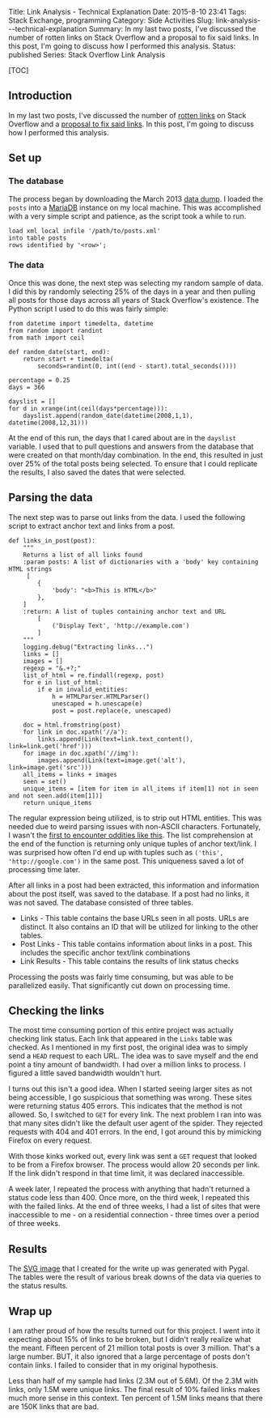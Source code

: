 Title: Link Analysis - Technical Explanation
Date: 2015-8-10 23:41
Tags: Stack Exchange, programming
Category: Side Activities
Slug: link-analysis---technical-explanation
Summary: In my last two posts, I've discussed the number of rotten links on Stack Overflow and a proposal to fix said links. In this post, I'm going to discuss how I performed this analysis. 
Status: published
Series: Stack Overflow Link Analysis

[TOC]

## Introduction

In my last two posts, I've discussed the number of [rotten links][1] on Stack Overflow and a [proposal to fix said links][2]. In this post, I'm going to discuss how I performed this analysis. 

## Set up

### The database

The process began by downloading the March 2013 [data dump][3]. I loaded the `posts` into a [MariaDB][4] instance on my local machine. This was accomplished with a very simple script and patience, as the script took a while to run.

    load xml local infile '/path/to/posts.xml'
    into table posts
    rows identified by '<row>';

### The data 
	
Once this was done, the next step was selecting my random sample of data. I did this by randomly selecting 25% of the days in a year and then pulling all posts for those days across all years of Stack Overflow's existence. The Python script I used to do this was fairly simple:

	from datetime import timedelta, datetime
	from random import randint
	from math import ceil

	def random_date(start, end):
		return start + timedelta(
			seconds=randint(0, int((end - start).total_seconds())))
			
	percentage = 0.25
	days = 366
	
	dayslist = []
	for d in xrange(int(ceil(days*percentage))):
		dayslist.append(random_date(datetime(2008,1,1), datetime(2008,12,31)))
		
At the end of this run, the days that I cared about are in the `dayslist` variable. I used that to pull questions and answers from the database that were created on that month/day combination. In the end, this resulted in just over 25% of the total posts being selected. To ensure that I could replicate the results, I also saved the dates that were selected.

## Parsing the data

The next step was to parse out links from the data. I used the following script to extract anchor text and links from a post. 

	def links_in_post(post):
		"""
		Returns a list of all links found
		:param posts: A list of dictionaries with a 'body' key containing HTML strings
		 [
			{
				'body': "<b>This is HTML</b>"
			},
		]
		:return: A list of tuples containing anchor text and URL
			[
				('Display Text', 'http://example.com')
			]
		"""
		logging.debug("Extracting links...")
		links = []
		images = []
		regexp = "&.+?;"
		list_of_html = re.findall(regexp, post)
		for e in list_of_html:
			if e in invalid_entities:
				h = HTMLParser.HTMLParser()
				unescaped = h.unescape(e) 
				post = post.replace(e, unescaped) 

		doc = html.fromstring(post)
		for link in doc.xpath('//a'):
			links.append(Link(text=link.text_content(), link=link.get('href')))
		for image in doc.xpath('//img'):
			images.append(Link(text=image.get('alt'), link=image.get('src')))
		all_items = links + images
		seen = set()
		unique_items = [item for item in all_items if item[1] not in seen and not seen.add(item[1])]
		return unique_items

The regular expression being utilized, is to strip out HTML entities. This was needed due to weird parsing issues with non-ASCII characters. Fortunately, I wasn't the [first to encounter oddities like this][5]. The list comprehension at the end of the function is returning only unique tuples of anchor text/link. I was surprised how often I'd end up with tuples such as `('this', 'http://google.com')` in the same post. This uniqueness saved a lot of processing time later.

After all links in a post had been extracted, this information and information about the post itself, was saved to the database. If a post had no links, it was not saved. The database consisted of three tables. 

 - Links - This table contains the base URLs seen in all posts. URLs are distinct. It also contains an ID that will be utilized for linking to the other tables.
 - Post Links - This table contains information about links in a post. This includes the specific anchor text/link combinations
 - Link Results - This table contains the results of link status checks
	
Processing the posts was fairly time consuming, but was able to be parallelized easily. That significantly cut down on processing time.

## Checking the links

The most time consuming portion of this entire project was actually checking link status. Each link that appeared in the `Links` table was checked. As I mentioned in my first post, the original idea was to simply send a `HEAD` request to each URL. The idea was to save myself and the end point a tiny amount of bandwidth. I had over a million links to process. I figured a little saved bandwidth wouldn't hurt.

I turns out this isn't a good idea. When I started seeing larger sites as not being accessible, I go suspicious that something was wrong. These sites were returning status 405 errors. This indicates that the method is not allowed. So, I switched to `GET` for every link. The next problem I ran into was that many sites didn't like the default user agent of the spider. They rejected requests with 404 and 401 errors. In the end, I got around this by mimicking Firefox on every request. 

With those kinks worked out, every link was sent a `GET` request that looked to be from a Firefox browser. The process would allow 20 seconds per link. If the link didn't respond in that time limit, it was declared inaccessible. 

A week later, I repeated the process with anything that hadn't returned a status code less than 400. Once more, on the third week, I repeated this with the failed links. At the end of three weeks, I had a list of sites that were inaccessible to me - on a residential connection - three times over a period of three weeks.

## Results

The [SVG image][6] that I created for the write up was generated with Pygal. The tables were the result of various break downs of the data via queries to the status results. 

## Wrap up

I am rather proud of how the results turned out for this project. I went into it expecting about 15% of links to be broken, but I didn't really realize what the meant. Fifteen percent of 21 million total posts is over 3 million. That's a large number. BUT, it also ignored that a large percentage of posts don't contain links. I failed to consider that in my original hypothesis. 

Less than half of my sample had links (2.3M out of 5.6M). Of the 2.3M with links, only 1.5M were unique links. The final result of 10% failed links makes much more sense in this context. Ten percent of 1.5M links means that there are 150K links that are bad. 


 [1]: {filename}2015_08_06_analysis-of-links-posted-to-stack-overflow.md
 [2]: {filename}2015_08_07_a-proposal-to-fix-broken-links-on-stack-overflow.md
 [3]: https://archive.org/details/stackexchange
 [4]: https://mariadb.org/
 [5]: http://stackoverflow.com/a/13939198/189134
 [6]: {attach}images/status_codes.svg